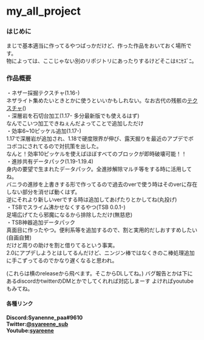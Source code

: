 # my_all_project

### はじめに
まじで基本適当に作ってるやつばっかだけど、作った作品をおいておく場所です。  
物によっては、ここじゃない別のリポジトリにあったりするけどそこはｷﾆｾｽﾞﾆ。  

### 作品概要

・ネザー採掘テクスチャ(1.16-)  
ネザライト集めたいときとかに使うといいかもしれない。なお古代の残骸の[テクスチャ](https://cdn.discordapp.com/attachments/782211762488344596/923581341457580082/thinking_paa_migi.png)()  
・深層岩を石切台加工(1.17- 多分最新版でも使えるはず)  
なんでこいつ加工できねぇんだよってことで追加しただけ  
・効率6~10ピッケル追加(1.17-)  
1.17で深層岩が追加され、1.18で硬度限界が伸び、露天掘りを最近のアプデでボコボコにされてるので対抗策を出した。  
なんと！効率10ピッケルを使えばほぼすべてのブロックが即時破壊可能！！  
・進捗共有データパック(1.19-1.19.4)  
身内の要望で生まれたデータパック。全進捗解除マルチ等をする時に活用してね。  
バニラの進捗を上書きする形で作ってるので過去のverで使う時はそのverに存在しない部分を消せば動くはず。  
逆にそれより新しいverでする時は追加してあげたりとかしてね(丸投げ)  
・TSBでスライム沸かせなくするやつ(TSB 0.0.1-)  
足場広げてたら邪魔になるから排除しただけ(無慈悲)  
・TSB神器追加データパック  
真面目に作ったやつ。便利系等を追加するので、割と実用的だしおすすめしたい(自画自賛)  
だけど周りの助けを割と借りてるという事実。  
2.0にアプデしようとはしてるんだけど、ニンジン棒ではなくきのこ棒処理追加に手こずってるのでかなり遅くなると思われ。  

(これらは横のreleaseから飛べます。そこからDLしてね。)
バグ報告とかは下にあるdiscordかtwitterのDMとかでしてくれれば対応しまーす
よければyoutubeもみてね。

#### 各種リンク
**Discord:Syanenne_paa#9610**  
**Twitter:[@syareene_sub](https://twitter.com/syareene_sub)**  
**Youtube:[syareene](https://www.youtube.com/channel/UCEkrurmdo7i-JOxKAMMcyTg)**  
